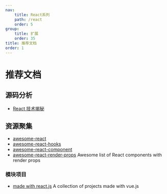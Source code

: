 ```yaml
---
nav:
    title: React系列
    path: /react
    order: 5
group:
    title: 扩展
    order: 35
title: 推荐文档
order: 1
---
```


# 推荐文档

## 源码分析

- [React 技术揭秘](https://react.iamkasong.com/)

## 资源聚集

- [awesome-react](https://github.com/enaqx/awesome-react)
- [awesome-react-hooks](https://github.com/rehooks/awesome-react-hooks)
- [awesome-react-component](https://github.com/brillout/awesome-react-components)
- [awesome-react-render-props](https://github.com/jaredpalmer/awesome-react-render-props) Awesome list of React components with render props

### 模块项目

- [made with react.js](https://madewithreactjs.com/) A collection of projects made with vue.js
